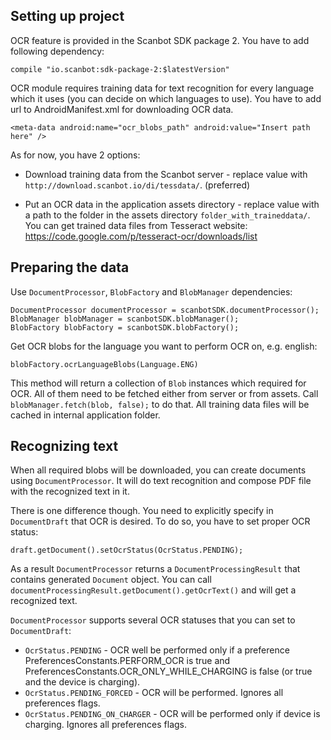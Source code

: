 ## Setting up project

OCR feature is provided in the Scanbot SDK package 2. You have to add following dependency:

    compile "io.scanbot:sdk-package-2:$latestVersion"

OCR module requires training data for text recognition for every language which it uses (you can decide on which languages to use). You have to add url to AndroidManifest.xml for downloading OCR data.

    <meta-data android:name="ocr_blobs_path" android:value="Insert path here" />

As for now, you have 2 options:

* Download training data from the Scanbot server - replace value with `http://download.scanbot.io/di/tessdata/`. (preferred)

* Put an OCR data in the application assets directory - replace value with a path to the folder in the assets directory `folder_with_traineddata/`. You can get trained data files from Tesseract website: https://code.google.com/p/tesseract-ocr/downloads/list

## Preparing the data

Use `DocumentProcessor`, `BlobFactory` and `BlobManager` dependencies:

    DocumentProcessor documentProcessor = scanbotSDK.documentProcessor();
    BlobManager blobManager = scanbotSDK.blobManager();
    BlobFactory blobFactory = scanbotSDK.blobFactory();
 
Get OCR blobs for the language you want to perform OCR on, e.g. english:
    
    blobFactory.ocrLanguageBlobs(Language.ENG)

This method will return a collection of `Blob` instances which required for OCR. All of them need to be fetched either from server or from assets. Call `blobManager.fetch(blob, false);` to do that. All training data files will be cached in internal application folder.

## Recognizing text

When all required blobs will be downloaded, you can create documents using `DocumentProcessor`. It will do text recognition and compose PDF file with the recognized text in it.

There is one difference though. You need to explicitly specify in `DocumentDraft` that OCR is desired. To do so, you have to set proper OCR status:
    
    draft.getDocument().setOcrStatus(OcrStatus.PENDING);
   
As a result `DocumentProcessor` returns a `DocumentProcessingResult` that contains generated `Document` object. You can call `documentProcessingResult.getDocument().getOcrText()` and will get a recognized text.

`DocumentProcessor` supports several OCR statuses that you can set to `DocumentDraft`:
* `OcrStatus.PENDING` - OCR well be performed only if a preference PreferencesConstants.PERFORM_OCR is true and PreferencesConstants.OCR_ONLY_WHILE_CHARGING is false (or true and the device is charging).
* `OcrStatus.PENDING_FORCED` - OCR will be performed. Ignores all preferences flags.
* `OcrStatus.PENDING_ON_CHARGER` - OCR will be performed only if device is charging. Ignores all preferences flags. 